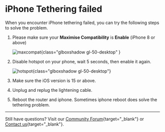 # iPhone Tethering failed

When you encounter iPhone tethering failed, you can try the following steps to solve the problem.

1. Please make sure your **Maximise Compatibility** is **Enable** (iPhone 8 or above)

    ![maxcompat](https://static.gl-inet.com/docs/router/en/4/tutorials/iphone_tethering_fail/maxcompat.PNG){class="glboxshadow gl-50-desktop" }

2. Disable hotspot on your phone, wait 5 seconds, then enable it again.

    ![hotspot](https://static.gl-inet.com/docs/router/en/4/tutorials/iphone_tethering_fail/hotspot.PNG){class="glboxshadow gl-50-desktop"}

3. Make sure the iOS version is 15 or above.

4. Unplug and replug the lightening cable.

5. Reboot the router and iphone. Sometimes iphone reboot does solve the tethering problem.

---

Still have questions? Visit our [Community Forum](https://forum.gl-inet.com){target="_blank"} or [Contact us](https://www.gl-inet.com/contacts/){target="_blank"}.
